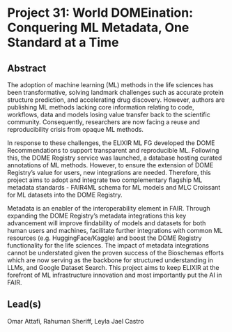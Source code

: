 # Project 31: World DOMEination: Conquering ML Metadata, One Standard at a Time


## Abstract

The adoption of machine learning (ML) methods in the life sciences has been transformative, solving landmark challenges such as accurate protein structure prediction, and accelerating drug discovery. However, authors are publishing ML methods lacking core information relating to code, workflows, data and models losing value transfer back to the scientific community. Consequently, researchers are now facing a reuse and reproducibility crisis from opaque ML methods. 

In response to these challenges, the ELIXIR ML FG developed the DOME Recommendations to support transparent and reproducible ML. Following this, the DOME Registry service was launched, a database hosting curated annotations of ML methods. However, to ensure the extension of DOME Registry’s value for users, new integrations are needed. Therefore, this project aims to adopt and integrate two complementary flagship ML metadata standards - FAIR4ML schema for ML models and MLC Croissant for ML datasets into the DOME Registry.    

Metadata is an enabler of the interoperability element in FAIR. Through expanding the DOME Registry’s metadata integrations this key advancement will improve findability of models and datasets for both human users and  machines, facilitate further integrations with common ML resources (e.g. HuggingFace/Kaggle) and boost the DOME Registry functionality for the life sciences. The impact of metadata integrations cannot be understated given the proven success of the Bioschemas efforts which are now serving as the backbone for structured understanding in LLMs, and Google Dataset Search. This project aims to keep ELIXIR at the forefront of ML infrastructure innovation and most importantly put the AI in FAIR.

## Lead(s)

Omar Attafi, Rahuman Sheriff, Leyla Jael Castro


